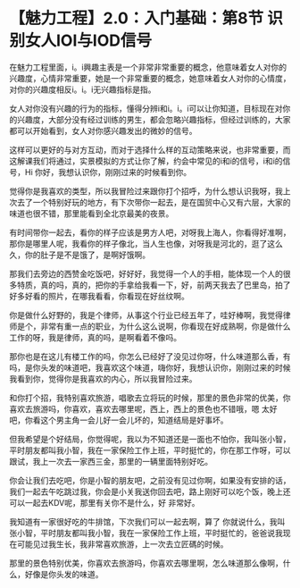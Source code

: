 # 【魅力工程】2.0：入门基础：第8节 识别女人IOI与IOD信号

在魅力工程里面，i。i興趣主表是一个非常非常重要的概念，他意味着女人对你的兴趣度，心情非常重要，她是一个非常重要的概念，她意味着女人对你的心情度，对你的兴趣度相反i。i。i无兴趣指标是指。

女人对你没有兴趣的行为的指标，懂得分辨i和i。i。i可以让你知道，目标现在对你的兴趣度，大部分没有经过训练的男生，都会忽略兴趣指标，但经过训练的，大家都可以开始看到，女人对你感兴趣发出的微妙的信号。

这样可以更好的与对方互动，而对于选择什么样的互动策略来说，也非常重要，而这解课我们将通过，实景模拟的方式让你了解，约会中常见的i和i的信号，i和i的信号，Hi 你好，我想认识你，刚刚过来的时候看到你。

觉得你是我喜欢的类型，所以我冒险过来跟你打个招呼，为什么想认识我呀，我上次去了一个特别好玩的地方，有下次带你一起去，是在国贸中心又有六层，大家的味道也很不错，那里能看到全北京最美的夜景。

有时间带你一起去，看你的样子应该是男方人吧，对呀我上海人，你看得好准啊，那你是哪里人呢，我看你的样子像北，当人生也像，对呀我是河北的，逛了这么久，你的肚子是不是饿了，是啊好饿啊。

那我们去旁边的西赞金吃饭吧，好好好，我觉得一个人的手相，能体现一个人的很多特质，真的吗，真的，把你的手拿给我看一下，好，前两天我去了巴里岛，拍了好多好看的照片，在哪我看看，你看现在好丝纹啊。

你是做什么好野的，我是个律师，从事这个行业已经五年了，哇好棒啊，我觉得律师是个，非常有重一点的职业，为什么这么说啊，你看现在好成熟啊，你是做什么工作的呀，我是律师，真的吗，是啊看着不像吗。

那你也是在这儿有楼工作的吗，你怎么已经好了没见过你呀，什么味道那么香，有吗，是你头发的味道吧，我喜欢这个味道，嗨你好，我想认识你，刚刚过来的时候我看到你，觉得你是我喜欢的内心，所以我冒险过来。

和你打个招，我特别喜欢旅游，唱歌去立将玩的时候，那里的景色非常的优美，你喜欢去旅游吗，你喜欢，喜欢去哪里呢，西上，西上的景色也不错哦，嗯 太好吧，你看这个男主角一会儿好一会儿坏的，知道结局是好事坏。

但我希望是个好结局，你觉得呢，我以为不知道还是一面也不怕你，我叫张小智，平时朋友都叫我小智，我在一家保险工作上班，平时挺忙的，你在那工作呀，可以跟试，我上一次去一家西三金，那里的一辆里面特别好吃。

你会让我们去吃吧，你是小智的朋友吧，之前没有见过你啊，如果没有安排的话，我们一起去午吃跳过我，你会是小关我送你回去吧，路上刚好可以吃个饭，晚上还可以一起去KDV呢，那里有关你不是什么，好 非常好。

我知道有一家很好吃的牛排馆，下次我们可以一起去啊，算了 你就说什么，我叫张小智，平时朋友都叫我小智，我在一家保险工作上班，平时挺忙的，爸爸说我现在可能见过我生长，我非常喜欢旅游，上一次去立匠碼的时候。

那里的景色特别优美，你喜欢去旅游吗，你喜欢去哪里啊，怎么味道那么像啊，什么，好像是你头发的味道。